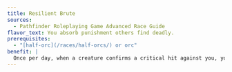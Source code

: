 ```yaml
---
title: Resilient Brute
sources:
  - Pathfinder Roleplaying Game Advanced Race Guide
flavor_text: You absorb punishment others find deadly.
prerequisites:
  - "[half-orc](/races/half-orcs/) or orc"
benefit: |
  Once per day, when a creature confirms a critical hit against you, you may treat half the damage as nonlethal damage. You cannot use this ability if you are immune to nonlethal damage. When your base attack bonus reaches +10, you may use this ability an additional time per day.
---
```


